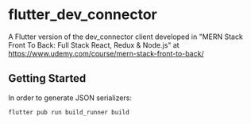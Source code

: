 # flutter_dev_connector

A Flutter version of the dev_connector client developed in "MERN Stack Front To Back: Full Stack React, Redux & Node.js" at https://www.udemy.com/course/mern-stack-front-to-back/


## Getting Started

In order to generate JSON serializers:

    flutter pub run build_runner build